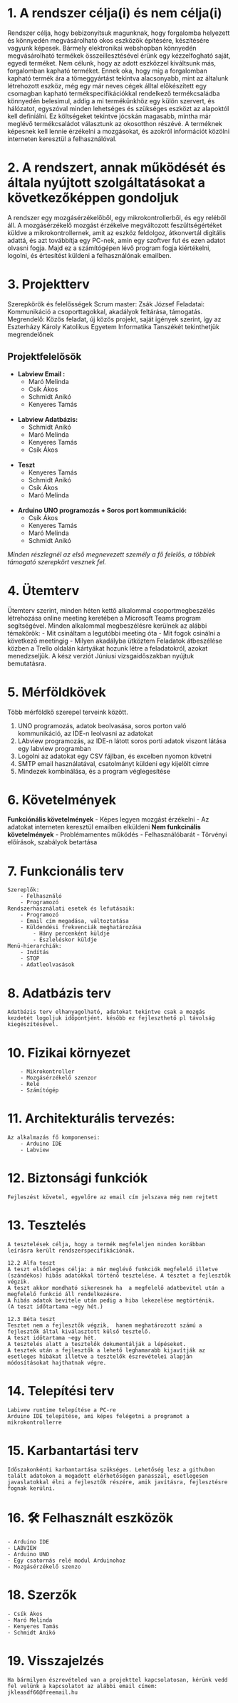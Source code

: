 # 1. A rendszer célja(i) és nem célja(i)
Rendszer célja, hogy bebizonyítsuk magunknak, hogy forgalomba helyezett és könnyedén megvásárolható okos eszközök építésére, készítésére vagyunk képesek.
Bármely elektronikai webshopban könnyedén megvásárolható termékek összeillesztésével érünk egy kézzelfogható saját, egyedi terméket. 
Nem célunk, hogy az adott eszközzel kiváltsunk más, forgalomban kapható terméket. Ennek oka, hogy míg a forgalomban kapható termék ára a tömeggyártást
tekintva alacsonyabb, mint az általunk létrehozott eszköz, még egy már neves cégek álltal előkészített egy csomagban kapható termékspecifikációkkal rendelkező
termékcsaládba könnyedén belesimul, addig a mi termékünkhöz egy külön szervert, és hálózatot, egyszóval minden lehetséges és szükséges eszközt az alapoktól kell definiálni.
Ez költségeket tekintve jócskán magasabb, mintha már meglévő termékcsaládot választunk az okosotthon részévé.
A terméknek képesnek kell lennie érzékelni a mozgásokat, és azokról információt közölni interneten keresztül a felhasználóval.

# 2. A rendszert, annak működését és általa nyújtott szolgáltatásokat a következőképpen gondoljuk
A rendszer egy mozgásérzékelőből, egy mikrokontrollerből, és egy reléből áll. 
A mozgásérzékelő mozgást érzékelve megváltozott feszültségértéket küldve a mikrokontrollernek, amit az eszköz feldolgoz, átkonvertál digitális adattá, és azt továbbítja egy PC-nek, amin egy szoftver fut és ezen adatot olvasni fogja. Majd ez a számítógépen lévő program fogja kiértékelni, logolni, és értesítést küldeni a felhasználónak emailben. 
	
# 3. Projektterv
Szerepkörök és felelősségek
Scrum master: Zsák József
Feladatai: Kommunikáció a csoporttagokkal, akadályok feltárása, támogatás.
Megrendelő: Közös feladat, új közös projekt, saját igények szerint, így az 
Eszterházy Károly Katolikus Egyetem Informatika Tanszékét tekinthetjük megrendelőnek

## Projektfelelősök

- **Labview Email :**
	- Maró Melinda
	- Csík Ákos
	- Schmidt Anikó
	- Kenyeres Tamás
<br/><br/>
- **Labview Adatbázis:**
	- Schmidt Anikó 
	- Maró Melinda
	- Kenyeres Tamás
	- Csík Ákos
<br/><br/>
- **Teszt**
	- Kenyeres Tamás
	- Schmidt Anikó
	- Csík Ákos
	- Maró Melinda
<br/><br/>
- **Arduino UNO programozás + Soros port kommunikáció:**	
	- Csík Ákos
	- Kenyeres Tamás
	- Maró Melinda
	- Schmidt Anikó

*Minden részlegnél az első megnevezett személy a fő felelős, a többiek támogató szerepkört vesznek fel.*      

# 4. Ütemterv
Ütemterv szerint, minden héten kettő alkalommal csoportmegbeszélés létrehozása online meeting keretében a Microsoft Teams program segítségével.
Minden alkalommal megbeszélésre kerülnek az alábbi témakörök:
	- Mit csináltam a legutóbbi meeting óta
	- Mit fogok csinálni a következő meetingig
	- Milyen akadályba ütköztem
Feladatok átbeszélése közben a Trello oldalán kártyákat hozunk létre a feladatokról, azokat menedzseljük. 
A kész verziót Júniusi vizsgaidőszakban nyújtuk bemutatásra. 

# 5. Mérföldkövek
Több mérföldkő szerepel terveink között. 
1. UNO programozás, adatok beolvasása, soros porton való kommunikáció, az IDE-n leolvasni az adatokat
1. LAbview programozás, az IDE-n látott soros porti adatok viszont látása egy labview programban
1. Logolni az adatokat egy CSV fájlban, és excelben nyomon követni
1. SMTP email használatával, csatolmányt küldeni egy kijelölt címre
1. Mindezek kombinálása, és a program véglegesítése

# 6. Követelmények
**Funkciónális követelmények**
    - Képes legyen mozgást érzékelni
    - Az adatokat interneten keresztül emailben elküldeni
**Nem funkcinális követelmények**
	- Problémamentes működés
	- Felhasználóbarát 
	- Törvényi előírások, szabályok betartása

# 7. Funkcionális terv
	Szereplők:
		- Felhasználó
		- Programozó
	Rendszerhasználati esetek és lefutásaik:
		- Programozó
		- Email cím megadása, változtatása
		- Küldendési frekvenciák meghatározása
			- Hány percenként küldje
			- Észleléskor küldje
	Menü-hierarchiák:
		- Indítás
		- STOP
		- Adatleolvasások


# 8. Adatbázis terv
    Adatbázis terv elhanyagolható, adatokat tekintve csak a mozgás kezdetét logoljuk időpontjént. később ez fejleszthető pl távolság kiegészítésével.

# 10. Fizikai környezet
        - Mikrokontroller
        - Mozgásérzékelő szenzor
        - Relé
        - Számítógép

# 11. Architekturális tervezés:
	Az alkalmazás fő komponensei:
        - Arduino IDE
        - Labview
	

# 12. Biztonsági funkciók
    Fejleszést követel, egyelőre az email cím jelszava még nem rejtett

# 13. Tesztelés
	A tesztelések célja, hogy a termék megfeleljen minden korábban leírásra került rendszerspecifikációnak.
	
	12.2 Alfa teszt
	A teszt elsődleges célja: a már meglévő funkciók megfelelő illetve (szándékos) hibás adatokkal történő tesztelése. A tesztet a fejlesztők végzik.
	A teszt akkor mondható sikeresnek ha  a megfelelő adatbevitel után a megfelelő funkció áll rendelkezésre. 
	A hibás adatok bevitele után pedig a hiba lekezelése megtörténik.
	(A teszt időtartama ~egy hét.)

	12.3 Béta teszt
	Tesztet nem a fejlesztők végzik,  hanem meghatározott számú a fejlesztők által kiválasztott külső tesztelő.
	A teszt időtartama ~egy hét.
	A tesztelés alatt a tesztelők dokumentálják a lépéseket.
	A tesztek után a fejlesztők a lehető leghamarabb kijavítják az esetleges hibákat illetve a tesztelők észrevételei alapján módosításokat hajthatnak végre.

# 14. Telepítési terv
	Labivew runtime telepítése a PC-re
    Arduino IDE telepítése, ami képes felégetni a programot a mikrokontrollerre

# 15. Karbantartási terv
	Időszakonkénti karbantartása szükséges. Lehetőség lesz a githubon talált adatokon a megadott elérhetőségen panasszal, esetlegesen javaslatokkal élni a fejlesztők részére, amik javításra, fejlesztésre fognak kerülni. 


# 16. 🛠 Felhasznált eszközök
	- Arduino IDE
	- LABVIEW
	- Arduino UNO
	- Egy csatornás relé modul Arduinohoz
	- Mozgásérzékelő szenzo


# 18. Szerzők

	- Csík Ákos
	- Maró Melinda
	- Kenyeres Tamás
	- Schmidt Anikó

# 19. Visszajelzés

	Ha bármilyen észrevételed van a projekttel kapcsolatosan, kérünk vedd fel velünk a kapcsolatot az alábbi email címem:
	jkleasdf66@freemail.hu

